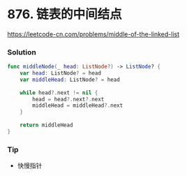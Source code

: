 # 876. 链表的中间结点

<https://leetcode-cn.com/problems/middle-of-the-linked-list>


### Solution


```swift
func middleNode(_ head: ListNode?) -> ListNode? {
    var head: ListNode? = head
    var middleHead: ListNode? = head
    
    while head?.next != nil {
        head = head?.next?.next
        middleHead = middleHead?.next
    }
    
    return middleHead
}
```

### Tip

- 快慢指针
